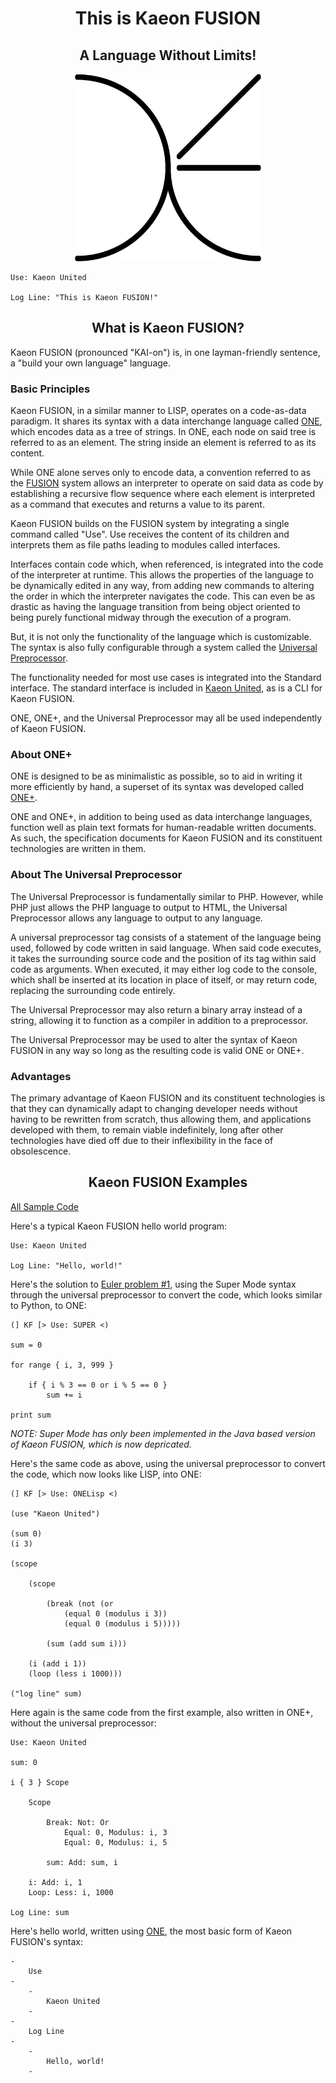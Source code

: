 <div align="center">

<h1 align="center">This is Kaeon FUSION</h1>
<h2 align="center">A Language Without Limits!</h2>

<p align="center">
	<img src="https://raw.githubusercontent.com/Kaeon-United/Kaeon-United/main/Kaeon%20United/2%20-%20Wonders/2%20-%20Source/2%20-%20Assets/1%20-%20Visual/1%20-%20Images/1%20-%20Iconography/1%20-%20ONE/2%20-%20Kaeon%20FUSION/Kaeon%20FUSION%20Logo.png" height="300px"/>
</p>

</div>

    Use: Kaeon United
    
    Log Line: "This is Kaeon FUSION!"

<h2 align="center">What is Kaeon FUSION?</h2>

Kaeon FUSION (pronounced "KAI-on") is, in one layman-friendly sentence, a "build your own language"
language.

### Basic Principles

Kaeon FUSION, in a similar manner to LISP, operates on a code-as-data paradigm. It shares its
syntax with a data interchange language called [ONE](https://github.com/Kaeon-United/Kaeon-United/blob/main/Kaeon%20United/2%20-%20Wonders/1%20-%20Documentation/1%20-%20Guides/1%20-%20ONE/README.md), which encodes data as a tree of strings. In
ONE, each node on said tree is referred to as an element. The string inside an element is referred
to as its content.

While ONE alone serves only to encode data, a convention referred to as the [FUSION](https://github.com/Kaeon-United/Kaeon-United/blob/main/Kaeon%20United/2%20-%20Wonders/1%20-%20Documentation/1%20-%20Guides/1%20-%20ONE/3%20-%20FUSION/README.md) system
allows an interpreter to operate on said data as code by establishing a recursive flow sequence
where each element is interpreted as a command that executes and returns a value to its parent.

Kaeon FUSION builds on the FUSION system by integrating a single command called "Use". Use receives
the content of its children and interprets them as file paths leading to modules called interfaces.

Interfaces contain code which, when referenced, is integrated into the code of the interpreter at
runtime. This allows the properties of the language to be dynamically edited in any way, from
adding new commands to altering the order in which the interpreter navigates the code. This can
even be as drastic as having the language transition from being object oriented to being purely
functional midway through the execution of a program.

But, it is not only the functionality of the language which is customizable. The syntax is also
fully configurable through a system called the [Universal Preprocessor](https://github.com/Kaeon-United/Kaeon-United/blob/main/Kaeon%20United/2%20-%20Wonders/1%20-%20Documentation/1%20-%20Guides/1%20-%20ONE/2%20-%20Universal%20Preprocessor/README.md).

The functionality needed for most use cases is integrated into the Standard interface. The standard
interface is included in [Kaeon United](https://github.com/Kaeon-United/Kaeon-United), as is a CLI for Kaeon FUSION.

ONE, ONE+, and the Universal Preprocessor may all be used independently of Kaeon FUSION.

### About ONE+

ONE is designed to be as minimalistic as possible, so to aid in writing it more efficiently by
hand, a superset of its syntax was developed called [ONE+](https://github.com/Kaeon-United/Kaeon-United/blob/main/Kaeon%20United/2%20-%20Wonders/1%20-%20Documentation/1%20-%20Guides/1%20-%20ONE/1%20-%20ONE%2B/README.md).

ONE and ONE+, in addition to being used as data interchange languages, function well as plain text
formats for human-readable written documents. As such, the specification documents for Kaeon FUSION
and its constituent technologies are written in them.

### About The Universal Preprocessor

The Universal Preprocessor is fundamentally similar to PHP. However, while PHP just allows the PHP
language to output to HTML, the Universal Preprocessor allows any language to output to any
language.

A universal preprocessor tag consists of a statement of the language being used, followed by code
written in said language. When said code executes, it takes the surrounding source code and the
position of its tag within said code as arguments. When executed, it may either log code to the
console, which shall be inserted at its location in place of itself, or may return code, replacing
the surrounding code entirely.

The Universal Preprocessor may also return a binary array instead of a string, allowing it to
function as a compiler in addition to a preprocessor.

The Universal Preprocessor may be used to alter the syntax of Kaeon FUSION in any way so long as
the resulting code is valid ONE or ONE+.

### Advantages

The primary advantage of Kaeon FUSION and its constituent technologies is that they can dynamically
adapt to changing developer needs without having to be rewritten from scratch, thus allowing them,
and applications developed with them, to remain viable indefinitely, long after other technologies
have died off due to their inflexibility in the face of obsolescence.

<h2 align="center">Kaeon FUSION Examples</h2>

[All Sample Code](https://github.com/Kaeon-United/Kaeon-United/tree/main/Kaeon%20United/1%20-%20Philosophy/2%20-%20Documentation/2%20-%20Samples)

Here's a typical Kaeon FUSION hello world program:

    Use: Kaeon United

	Log Line: "Hello, world!"

Here's the solution to [Euler problem #1](https://projecteuler.net/problem=1),
using the Super Mode syntax through the universal preprocessor to convert the code,
which looks similar to Python,
to ONE:

	(] KF [> Use: SUPER <)

	sum = 0

	for range { i, 3, 999 }
	
		if { i % 3 == 0 or i % 5 == 0 }
			sum += i

	print sum

_NOTE: Super Mode has only been implemented in the Java based version of Kaeon FUSION, which is now depricated._

Here's the same code as above,
using the universal preprocessor to convert the code,
which now looks like LISP,
into ONE:

	(] KF [> Use: ONELisp <)

    (use "Kaeon United")

    (sum 0)
    (i 3)
	
	(scope
	
    	(scope
		
    		(break (not (or
    			(equal 0 (modulus i 3))
    			(equal 0 (modulus i 5)))))
		
    		(sum (add sum i)))

    	(i (add i 1))
    	(loop (less i 1000)))

    ("log line" sum)

Here again is the same code from the first example,
also written in ONE+,
without the universal preprocessor:

    Use: Kaeon United

    sum: 0

    i { 3 } Scope
	
    	Scope
		
    		Break: Not: Or
    			Equal: 0, Modulus: i, 3
    			Equal: 0, Modulus: i, 5
		
    		sum: Add: sum, i

    	i: Add: i, 1
    	Loop: Less: i, 1000

    Log Line: sum

Here's hello world,
written using [ONE](https://github.com/Kaeon-United/Kaeon-United/blob/main/Kaeon%20United/2%20-%20Wonders/1%20-%20Documentation/1%20-%20Guides/1%20-%20ONE/README.md),
the most basic form of Kaeon FUSION's syntax:

    -
    	Use
    -
    	-
    		Kaeon United
    	-
    -
    	Log Line
    -
    	-
    		Hello, world!
    	-